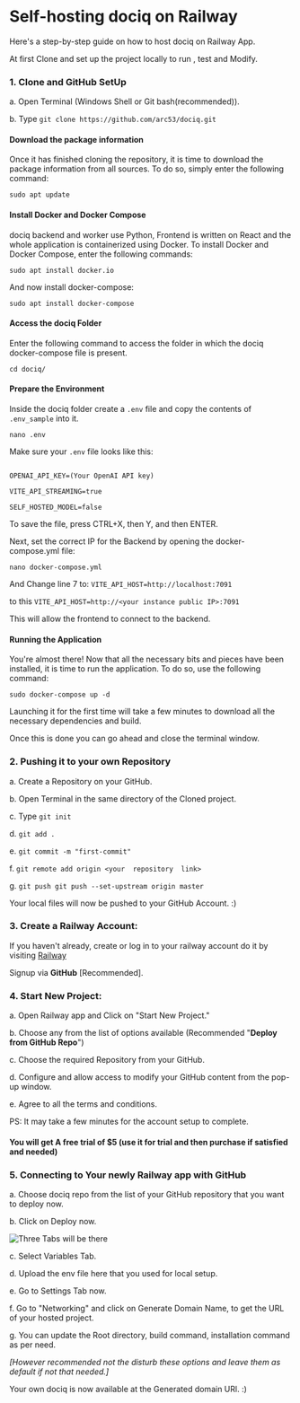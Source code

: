 
# Self-hosting dociq on Railway

  

Here's a step-by-step guide on how to host dociq on Railway App.

  

At first Clone and set up the project locally to run , test and Modify.

  

### 1. Clone and GitHub SetUp

a. Open Terminal (Windows Shell or Git bash(recommended)).

  

b. Type `git clone https://github.com/arc53/dociq.git`

  

#### Download the package information

  

Once it has finished cloning the repository, it is time to download the package information from all sources. To do so, simply enter the following command:

  

`sudo apt update`

  

#### Install Docker and Docker Compose

  

dociq backend and worker use Python, Frontend is written on React and the whole application is containerized using Docker. To install Docker and Docker Compose, enter the following commands:

  

`sudo apt install docker.io`

  

And now install docker-compose:

  

`sudo apt install docker-compose`

  

#### Access the dociq Folder

  

Enter the following command to access the folder in which the dociq docker-compose file is present.

  

`cd dociq/`

  

#### Prepare the Environment

  

Inside the dociq folder create a `.env` file and copy the contents of `.env_sample` into it.

  

`nano .env`

  

Make sure your `.env` file looks like this:

  

```

OPENAI_API_KEY=(Your OpenAI API key)

VITE_API_STREAMING=true

SELF_HOSTED_MODEL=false

```

  

To save the file, press CTRL+X, then Y, and then ENTER.

  

Next, set the correct IP for the Backend by opening the docker-compose.yml file:

  

`nano docker-compose.yml`

  

And Change line 7 to: `VITE_API_HOST=http://localhost:7091`

to this `VITE_API_HOST=http://<your instance public IP>:7091`

  

This will allow the frontend to connect to the backend.

  

#### Running the Application

  

You're almost there! Now that all the necessary bits and pieces have been installed, it is time to run the application. To do so, use the following command:

  

`sudo docker-compose up -d`

  

Launching it for the first time will take a few minutes to download all the necessary dependencies and build.

  

Once this is done you can go ahead and close the terminal window.

  

### 2. Pushing it to your own Repository

  

a. Create a Repository on your GitHub.

  

b. Open Terminal in the same directory of the Cloned project.

  

c. Type `git init`

  

d. `git add .`

  

e. `git commit -m "first-commit"`

  

f. `git remote add origin <your  repository  link>`

  

g. `git push git push --set-upstream origin master`

Your local files will now be pushed to your GitHub Account. :)
  

### 3. Create a Railway Account:

  

If you haven't already, create or log in to your railway account do it by visiting [Railway](https://railway.app/)

  

Signup via **GitHub** [Recommended].

  

### 4. Start New Project:

  

a. Open Railway app and Click on "Start New Project."

  

b. Choose any from the list of options available (Recommended "**Deploy from GitHub Repo**")

  

c. Choose the required Repository from your GitHub.

  

d. Configure and allow access to modify your GitHub content from the pop-up window.

  

e. Agree to all the terms and conditions.

  

PS: It may take a few minutes for the account setup to complete.

  

#### You will get A free trial of $5 (use it for trial and then purchase if satisfied and needed)

  

### 5. Connecting to Your newly Railway app with GitHub

  

a. Choose dociq repo from the list of your GitHub repository that you want to deploy now.

  

b. Click on Deploy now.

  

![Three Tabs will be there](/Railway-selection.png)

  

c. Select Variables Tab.

  

d. Upload the env file here that you used for local setup.

  

e. Go to Settings Tab now.

  

f. Go to "Networking" and click on Generate Domain Name, to get the URL of your hosted project.

  

g. You can update the Root directory, build command, installation command as per need.

*[However recommended not the disturb these options and leave them as default if not that needed.]*

  
  

Your own dociq is now available at the Generated domain URl. :)
